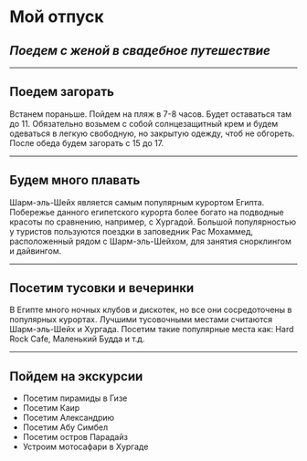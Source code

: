 # **Мой отпуск**

## **_Поедем с женой в свадебное путешествие_**

---
## Поедем загорать
Встанем пораньше. Пойдем на пляж в 7-8 часов. Будет оставаться там до 11. Обязательно возьмем с собой солнцезащитный крем и будем одеваться в легкую свободную, но закрытую одежду, чтоб не обгореть. После обеда будем загорать с 15 до 17.

---
## Будем много плавать
Шарм-эль-Шейх является самым популярным курортом Египта. Побережье данного египетского курорта более богато на подводные красоты по сравнению, например, с Хургадой. Большой популярностью у туристов пользуются поездки в заповедник Рас Мохаммед, расположенный рядом с Шарм-эль-Шейхом, для занятия снорклингом и дайвингом.

---
## Посетим тусовки и вечеринки
В Египте много ночных клубов и дискотек, но все они сосредоточены в популярных курортах. Лучшими тусовочными местами считаются Шарм-эль-Шейх и Хургада. Посетим такие популярные места как: Hard Rock Cafe, Маленький Будда и т.д.

---
## Пойдем на экскурсии
* Посетим пирамиды в Гизе
* Посетим Каир
* Посетим Александрию
* Посетим Абу Симбел
* Посетим остров Парадайз
* Устроим мотосафари в Хургаде
